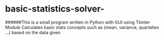 # basic-statistics-solver-
######This is a small program written in Python with GUI using Tkinter Module  Calculates basic stats concepts such as (mean, variance, quartalies ...) based on the data given
